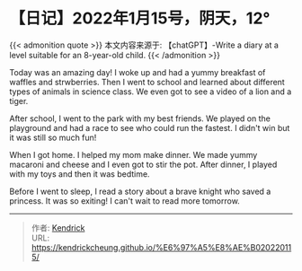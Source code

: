 # 【日记】2022年1月15号，阴天，12°


{{< admonition quote >}}
本文内容来源于: 【chatGPT】-Write a diary at a level suitable for an 8-year-old child.
{{< /admonition >}}

Today was an amazing day! I woke up and had a yummy breakfast of waffles and strwberries. Then I went to school and learned about different types of animals in science class. We even got to see a video of a lion and a tiger.

After school, I went to the park with my best friends. We played on the playground and had a race to see who could run the fastest. I didn't win but it was still so much fun!

When I got home. I helped my mom make dinner. We made yummy macaroni and cheese and I even got to stir the pot. After dinner, I played with my toys and then it was bedtime.

Before I went to sleep, I read a story about a brave knight who saved a princess. It was so exiting! I can't wait to read more tomorrow.

---

> 作者: [Kendrick](https://kendrickcheung.github.io/)  
> URL: https://kendrickcheung.github.io/%E6%97%A5%E8%AE%B020220115/  

